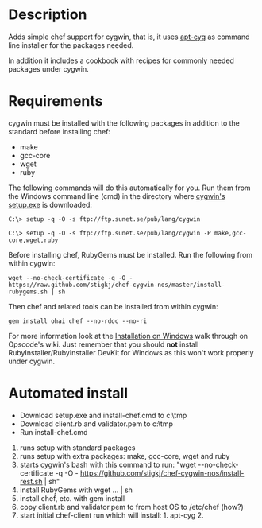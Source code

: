 Description
===========

Adds simple chef support for cygwin, that is, it uses [apt-cyg][1] as command line installer for the packages needed.

In addition it includes a cookbook with recipes for commonly needed packages under cygwin.

Requirements
============

cygwin must be installed with the following packages in addition to the standard before installing chef:

* make
* gcc-core 
* wget
* ruby

The following commands will do this automatically for you. Run them from the Windows command line (cmd) in the directory
where [cygwin's setup.exe][2] is downloaded:

```
C:\> setup -q -O -s ftp://ftp.sunet.se/pub/lang/cygwin
```

```
C:\> setup -q -O -s ftp://ftp.sunet.se/pub/lang/cygwin -P make,gcc-core,wget,ruby
```

Before installing chef, RubyGems must be installed. Run the following from within cygwin:

```
wget --no-check-certificate -q -O - https://raw.github.com/stigkj/chef-cygwin-nos/master/install-rubygems.sh | sh
```

Then chef and related tools can be installed from within cygwin:

```
gem install ohai chef --no-rdoc --no-ri
```

For more information look at the [Installation on Windows][3] walk through on Opscode's wiki. Just remember that you
should **not** install RubyInstaller/RubyInstaller DevKit for Windows as this won't work properly under cygwin.

Automated install
=================

* Download setup.exe and install-chef.cmd to c:\tmp
* Download client.rb and validator.pem to c:\tmp
* Run install-chef.cmd
 1. runs setup with standard packages
 2. runs setup with extra packages: make, gcc-core, wget and ruby
 3. starts cygwin's bash with this command to run: "wget --no-check-certificate -q -O - https://github.com/stigkj/chef-cygwin-nos/install-rest.sh | sh"
   3. install RubyGems with wget ... | sh
   4. install chef, etc. with gem install
   5. copy client.rb and validator.pem to from host OS to /etc/chef (how?)
   6. start initial chef-client run which will install:
     1. apt-cyg
     2.

[1]: http://code.google.com/p/apt-cyg
[2]: http://cygwin.org/setup.exe
[3]: http://wiki.opscode.com/display/chef/Installation+on+Windows